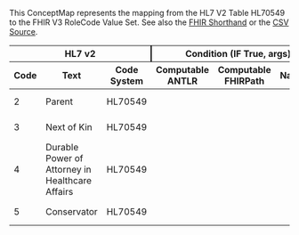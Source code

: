 
This ConceptMap represents the mapping from the HL7 V2 Table HL70549 to the FHIR V3 RoleCode Value Set. See also the <a href='https://github.com/HL7/v2-to-fhir/blob/master/tank/Table HL70549 to V3 RoleCode.fsh'>FHIR Shorthand</a> or the <a href='https://github.com/HL7/v2-to-fhir/blob/master/mappings/codesystems/HL7 Concept Map_ Consent Relationship - Sheet1.csv'>CSV Source</a>.
<table class='grid'><thead>
<tr><th colspan='3' style='border-right: 2px solid black;'>HL7 v2</th><th colspan='3' style='border-right: 2px solid black;'>Condition (IF True, args)</th><th colspan='4'>HL7 FHIR</th><th rowspan='2'>Comments</th></tr>
<tr><th>Code</th><th>Text</th><th>Code System</th><th>Computable ANTLR</th><th>Computable FHIRPath</th><th>Narrative</th><th>Code</th><th>Proposed Extension</th><th>Display</th><th>Code System</th></tr></thead>
<tbody>
<tr><td>2</td><td>Parent</td><td style='border-right: 2px'>HL70549</td><td></td><td></td><td style='border-right: 2px'></td><td>PRN</td><td></td><td>Parent</td><td><a href='https://hl7.org/fhir/R4/v3/RoleCode/cs.html)'>http://terminology.hl7.org/CodeSystem/v3-RoleCode</a></td><td></td></tr>
<tr><td>3</td><td>Next of Kin</td><td style='border-right: 2px'>HL70549</td><td></td><td></td><td style='border-right: 2px'></td><td>N</td><td></td><td>Next-of-Kin</td><td><a href='https://hl7.org/fhir/R4/v2/0131/index.html)'>http://terminology.hl7.org/CodeSystem/v2-0131</a></td><td></td></tr>
<tr><td>4</td><td>Durable Power of Attorney in Healthcare Affairs</td><td style='border-right: 2px'>HL70549</td><td></td><td></td><td style='border-right: 2px'></td><td>O</td><td></td><td>Other</td><td><a href='https://hl7.org/fhir/R4/v2/0131/index.html)'>http://terminology.hl7.org/CodeSystem/v2-0131</a></td><td></td></tr>
<tr><td>5</td><td>Conservator</td><td style='border-right: 2px'>HL70549</td><td></td><td></td><td style='border-right: 2px'></td><td>O</td><td></td><td>Other</td><td><a href='https://hl7.org/fhir/R4/v2/0131/index.html)'>http://terminology.hl7.org/CodeSystem/v2-0131</a></td><td></td></tr>
</tbody></table>
